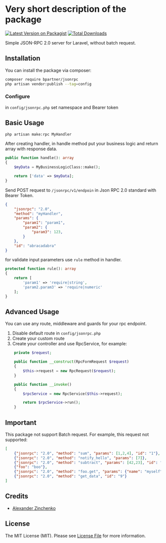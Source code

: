 # Very short description of the package

[![Latest Version on Packagist](https://img.shields.io/packagist/v/bpartner/jsonrpc.svg?style=flat-square)](https://packagist.org/packages/bpartner/jsonrpc)
[![Total Downloads](https://img.shields.io/packagist/dt/bpartner/jsonrpc.svg?style=flat-square)](https://packagist.org/packages/bpartner/jsonrpc)

Simple JSON-RPC 2.0 server for Laravel, without batch request.

## Installation

You can install the package via composer:

```bash
composer require bpartner/jsonrpc
php artisan vendor:publish --tag=config
```
### Configure 
in `config/jsonrpc.php` set namespace and Bearer token


## Basic Usage

``` bash
php artisan make:rpc MyHandler 
```

After creating handler, in handle method put your business logic and return array with response data.

``` php
public function handle(): array
{
    $myData = MyBusinessLogicClass::make();

    return ['data' => $myData];
}
```

Send POST request to `/jsonrpc/v1/endpoin` in Json RPC 2.0 standard with Bearer Token.


``` json
{
    "jsonrpc": "2.0",
    "method": "myHandler",
    "params": {
        "param1": "param1",
        "param2": {
            "param3": 123,
        }
    },
    "id": "abracadabra"
}
```
for validate input parameters use `rule` method in handler.

``` php
protected function rule(): array
{
    return [
        'param1' => 'require|string',
        'param2.param3' => 'require|numeric'
    ];
}
```

## Advanced Usage

You can use any route, middleware and guards for your rpc endpoint.

1. Disable default route in `config/jsonrpc.php`
2. Create your custom route
3. Create your controller and use RpcService, for example:

``` php
    private $request;

    public function __construct(RpcFormRequest $request)
    {
        $this->request = new RpcRequest($request);
    }

    public function __invoke()
    {
        $rpcService = new RpcService($this->request);

        return $rpcService->run();
    }

```

## Important

This package not support Batch request. 
For example, this request not supported:
``` json
[
    {"jsonrpc": "2.0", "method": "sum", "params": [1,2,4], "id": "1"},
    {"jsonrpc": "2.0", "method": "notify_hello", "params": [7]},
    {"jsonrpc": "2.0", "method": "subtract", "params": [42,23], "id": "2"},
    {"foo": "boo"},
    {"jsonrpc": "2.0", "method": "foo.get", "params": {"name": "myself"}, "id": "5"},
    {"jsonrpc": "2.0", "method": "get_data", "id": "9"} 
]
```

## Credits

- [Alexander Zinchenko](https://github.com/bpartner)


## License

The MIT License (MIT). Please see [License File](LICENSE.md) for more information.
